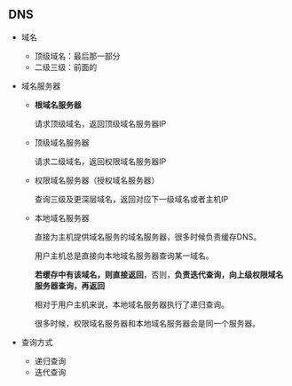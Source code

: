 ## DNS
- 域名
  - 顶级域名：最后那一部分
  - 二级三级：前面的
- 域名服务器
  - **根域名服务器**
    
    请求顶级域名，返回顶级域名服务器IP
  
  - 顶级域名服务器
    
    请求二级域名，返回权限域名服务器IP
  
  - 权限域名服务器（授权域名服务器）
    
    查询三级及更深层域名，返回对应下一级域名或者主机IP
  
  - 本地域名服务器

    直接为主机提供域名服务的域名服务器，很多时候负责缓存DNS。

    用户主机总是直接向本地域名服务器查询某一域名。

    **若缓存中有该域名，则直接返回**，否则，**负责迭代查询，向上级权限域名服务器查询，再返回**

    相对于用户主机来说，本地域名服务器执行了递归查询。

    很多时候，权限域名服务器和本地域名服务器会是同一个服务器。
    
- 查询方式
  - 递归查询
  - 迭代查询